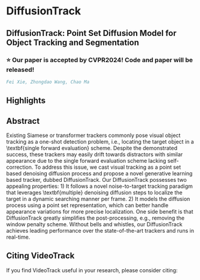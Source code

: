 # DiffusionTrack

## DiffusionTrack: Point Set Diffusion Model for Object Tracking and Segmentation

### :star: Our paper is accepted by CVPR2024! Code and paper will be released!

```bibtex
Fei Xie, Zhongdao Wang, Chao Ma 
```
## Highlights




## Abstract
Existing Siamese or transformer trackers commonly pose visual object tracking as a one-shot detection problem, i.e., locating the target object in a \textbf{single forward evaluation} scheme. Despite the demonstrated success, these trackers may easily drift towards distractors with similar appearance due to the single forward evaluation scheme lacking self-correction. To address this issue, we cast visual tracking as a point set based denoising diffusion process and propose a novel generative learning based tracker, dubbed DiffusionTrack. Our DiffusionTrack possesses two appealing properties: 1) It follows a novel noise-to-target tracking paradigm that leverages \textbf{multiple} denoising diffusion steps to localize the target in a dynamic searching manner per frame. 2) It models the diffusion process using a point set representation, which can better handle appearance variations for more precise localization. One side benefit is that DiffusionTrack greatly simplifies the post-processing, e.g., removing the window penalty scheme. Without bells and whistles, our DiffusionTrack achieves leading performance over the state-of-the-art trackers and runs in real-time.



## Citing VideoTrack
If you find VideoTrack useful in your research, please consider citing:

```

